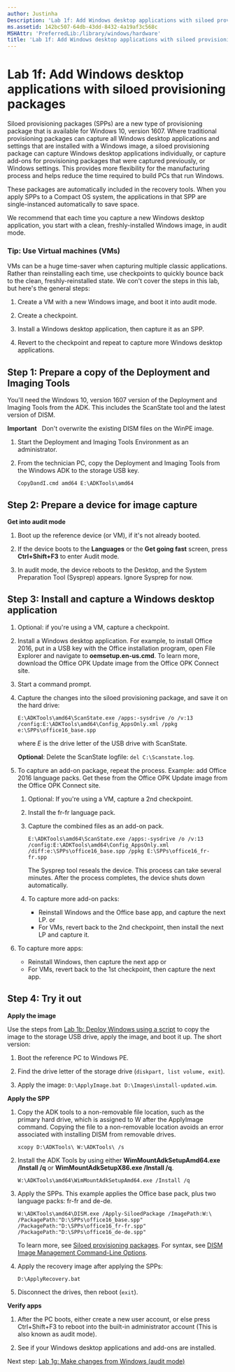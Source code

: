 ```yaml
---
author: Justinha
Description: 'Lab 1f: Add Windows desktop applications with siloed provisioning packages'
ms.assetid: 142bc507-64db-43dd-8432-4a19af3c568c
MSHAttr: 'PreferredLib:/library/windows/hardware'
title: 'Lab 1f: Add Windows desktop applications with siloed provisioning packages'
---
```

# Lab 1f: Add Windows desktop applications with siloed provisioning packages

Siloed provisioning packages (SPPs) are a new type of provisioning package that is available for Windows 10, version 1607. Where traditional provisioning packages can capture all Windows desktop applications and settings that are installed with a Windows image, a siloed provisioning package can capture Windows desktop applications individually, or capture add-ons for provisioning packages that were captured previously, or Windows settings. This provides more flexibility for the manufacturing process and helps reduce the time required to build PCs that run Windows. 

These packages are automatically included in the recovery tools. When you apply SPPs to a Compact OS system, the applications in that SPP are single-instanced automatically to save space.

We recommend that each time you capture a new Windows desktop application, you start with a clean, freshly-installed Windows image, in audit mode. 

### Tip: Use Virtual machines (VMs)
VMs can be a huge time-saver when capturing multiple classic applications.  Rather than reinstalling each time, use checkpoints to quickly bounce back to the clean, freshly-reinstalled state. We con't cover the steps in this lab, but here's the general steps:

1.  Create a VM with a new Windows image, and boot it into audit mode.
	
2.  Create a checkpoint.

3.  Install a Windows desktop application, then capture it as an SPP.
	
4.  Revert to the checkpoint and repeat to capture more Windows desktop applications.

## <span id="Prepare_a_copy_of_the_Deployment_and_Imaging_Tools"></span><span id="prepare_a_copy_of_the_deployment_and_imaging Tools"></span><span id="PREPARE_A_COPY_OF_THE_DEPLOYMENT_AND_IMAGING_TOOLS"></span>Step 1: Prepare a copy of the Deployment and Imaging Tools

You'll need the Windows 10, version 1607 version of the Deployment and Imaging Tools from the ADK. This includes the ScanState tool and the latest version of DISM.

**Important**   Don't overwrite the existing DISM files on the WinPE image.

1.  Start the Deployment and Imaging Tools Environment as an administrator.

2.  From the technician PC, copy the Deployment and Imaging Tools from the Windows ADK to the storage USB key.

    ``` syntax
    CopyDandI.cmd amd64 E:\ADKTools\amd64
	```

## <span id="Prepare_a_device_for_image_capture"></span><span id="prepare_a_device_for_image_capture"></span><span id="PREPARE_A_DEVICE_FOR_IMAGE_CAPTURE"></span>Step 2: Prepare a device for image capture

**Get into audit mode**

1.  Boot up the reference device (or VM), if it's not already booted.

2.  If the device boots to the **Languages** or the **Get going fast** screen, press **Ctrl+Shift+F3** to enter Audit mode.

3.  In audit mode, the device reboots to the Desktop, and the System Preparation Tool (Sysprep) appears. Ignore Sysprep for now.

## <span id="Install_and capture_a_Classic_Windows_application"></span><span id="install_a_windows_desktop_application"></span><span id="INSTALL_A_WINDOWS_DESKTOP_APPLICATION"></span>Step 3: Install and capture a Windows desktop application

1.  Optional: if you're using a VM, capture a checkpoint.

2.  Install a Windows desktop application. For example, to install Office 2016, put in a USB key with the Office installation program, open File Explorer and navigate to **oemsetup.en-us.cmd**. To learn more, download the Office OPK Update image from the Office OPK Connect site.

3.  Start a command prompt.

4.  Capture the changes into the siloed provisioning package, and save it on the hard drive:

    ``` syntax
    E:\ADKTools\amd64\ScanState.exe /apps:-sysdrive /o /v:13 /config:E:\ADKTools\amd64\Config_AppsOnly.xml /ppkg e:\SPPs\office16_base.spp
    ```

    where *E* is the drive letter of the USB drive with ScanState.

    **Optional**: Delete the ScanState logfile: `del C:\Scanstate.log`.

5.  To capture an add-on package, repeat the process. 
    Example: add Office 2016 language packs. Get these from the Office OPK Update image from the Office OPK Connect site.
	
	1.  Optional: If you're using a VM, capture a 2nd checkpoint.
	
    2.  Install the fr-fr language pack.
	
	3.  Capture the combined files as an add-on pack.
        ``` syntax
        E:\ADKTools\amd64\ScanState.exe /apps:-sysdrive /o /v:13 /config:E:\ADKTools\amd64\Config_AppsOnly.xml /diff:e:\SPPs\office16_base.spp /ppkg E:\SPPs\office16_fr-fr.spp
        ```

        The Sysprep tool reseals the device. This process can take several minutes. After the process completes, the device shuts down automatically.
	
	4. To capture more add-on packs:
       -  Reinstall Windows and the Office base app, and capture the next LP.
	      or
	   -  For VMs, revert back to the 2nd checkpoint, then install the next LP and capture it.

6.  To capture more apps:
    -  Reinstall Windows, then capture the next app
	   or
	-  For VMs, revert back to the 1st checkpoint, then capture the next app.

## <span id="Try_it_out"></span><span id="try_it_out"></span><span id="TRY_IT_OUT"></span>Step 4: Try it out
	
**Apply the image**

Use the steps from [Lab 1b: Deploy Windows using a script](deploy-windows-with-a-script-sxs.md) to copy the image to the storage USB drive, apply the image, and boot it up. The short version:

1.  Boot the reference PC to Windows PE.

2.  Find the drive letter of the storage drive (`diskpart, list volume, exit`).

3.  Apply the image: `D:\ApplyImage.bat D:\Images\install-updated.wim`.

**Apply the SPP**
1.  Copy the ADK tools to a non-removable file location, such as the primary hard drive, which is assigned to W after the ApplyImage command. 
    Copying the file to a non-removable location avoids an error associated with installing DISM from removable drives.
    ``` syntax
    xcopy D:\ADKTools\ W:\ADKTools\ /s
    ```

2.  Install the ADK Tools by using either **WimMountAdkSetupAmd64.exe /Install /q** or **WimMountAdkSetupX86.exe /Install /q**.

    ``` syntax
    W:\ADKTools\amd64\WimMountAdkSetupAmd64.exe /Install /q
    ```

3.  Apply the SPPs. This example applies the Office base pack, plus two language packs: fr-fr and de-de.
    
    ```syntax
    W:\ADKTools\amd64\DISM.exe /Apply-SiloedPackage /ImagePath:W:\ /PackagePath:"D:\SPPs\office16_base.spp" /PackagePath:"D:\SPPs\office16_fr-fr.spp" /PackagePath:"D:\SPPs\office16_de-de.spp"
	```
    To learn more, see [Siloed provisioning packages](siloed-provisioning-packages.md). For syntax, see [DISM Image Management Command-Line Options](dism-image-management-command-line-options-s14.md). 


4. 	Apply the recovery image after applying the SPPs:
	```syntax
	D:\ApplyRecovery.bat
	```

5.  Disconnect the drives, then reboot (`exit`).
	
**Verify apps**

1.  After the PC boots, either create a new user account, or else press Ctrl+Shift+F3 to reboot into the built-in administrator account (This is also known as audit mode).

2.  See if your Windows desktop applications and add-ons are installed.

Next step: [Lab 1g: Make changes from Windows (audit mode)](prepare-a-snapshot-of-the-pc-generalize-and-capture-windows-images-blue-sxs.md)